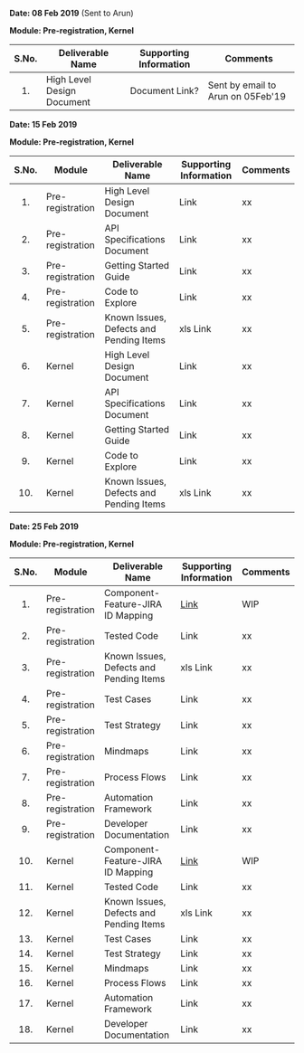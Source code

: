**Date: 08 Feb 2019** (Sent to Arun)

**Module: Pre-registration, Kernel**

|**S.No.**| **Deliverable Name**| **Supporting Information**|**Comments**|
|:------:|-----|---|---|
|1.|High Level Design Document|Document Link?|Sent by email to Arun on 05Feb'19|

**Date: 15 Feb 2019**

**Module: Pre-registration, Kernel**

|**S.No.**|**Module**|**Deliverable Name**| **Supporting Information**|**Comments**|
|:------:|-----|---|---|---|
|1.|Pre-registration|High Level Design Document|Link|xx|
|2.|Pre-registration|API Specifications Document|Link|xx|
|3.|Pre-registration|Getting Started Guide|Link|xx|
|4.|Pre-registration|Code to Explore|Link|xx|
|5.|Pre-registration|Known Issues, Defects and Pending Items|xls Link|xx|
|6.|Kernel|High Level Design Document|Link|xx|
|7.|Kernel|API Specifications Document|Link|xx|
|8.|Kernel|Getting Started Guide|Link|xx|
|9.|Kernel|Code to Explore|Link|xx|
|10.|Kernel|Known Issues, Defects and Pending Items|xls Link|xx|

**Date: 25 Feb 2019**

**Module: Pre-registration, Kernel**

|**S.No.**|**Module**|**Deliverable Name**| **Supporting Information**|**Comments**|
|:------:|-----|---|---|---|
|1.|Pre-registration|Component-Feature-JIRA ID Mapping|[Link](https://github.com/mosip/mosip/wiki/Component-to-JIRA-Mapping)|WIP|
|2.|Pre-registration|Tested Code|Link|xx|
|3.|Pre-registration|Known Issues, Defects and Pending Items|xls Link|xx|
|4.|Pre-registration|Test Cases|Link|xx|
|5.|Pre-registration|Test Strategy|Link|xx|
|6.|Pre-registration|Mindmaps|Link|xx|
|7.|Pre-registration|Process Flows|Link|xx|
|8.|Pre-registration|Automation Framework|Link|xx|
|9.|Pre-registration|Developer Documentation|Link|xx|
|10.|Kernel|Component-Feature-JIRA ID Mapping|[Link](https://github.com/mosip/mosip/wiki/Component-to-JIRA-Mapping)|WIP|
|11.|Kernel|Tested Code|Link|xx|
|12.|Kernel|Known Issues, Defects and Pending Items|xls Link|xx|
|13.|Kernel|Test Cases|Link|xx|
|14.|Kernel|Test Strategy|Link|xx|
|15.|Kernel|Mindmaps|Link|xx|
|16.|Kernel|Process Flows|Link|xx|
|17.|Kernel|Automation Framework|Link|xx|
|18.|Kernel|Developer Documentation|Link|xx|